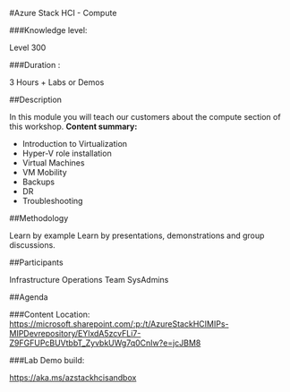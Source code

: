 #Azure Stack HCI - Compute

###Knowledge level:

Level 300

###Duration : 

3 Hours + Labs or Demos

##Description

In this module you will teach our customers about the compute section of this workshop.
**Content summary:**
- Introduction to Virtualization
- Hyper-V role installation
- Virtual Machines
- VM Mobility
- Backups
- DR
- Troubleshooting


##Methodology

Learn by example
Learn by presentations, demonstrations and group discussions. 


##Participants

Infrastructure Operations Team
SysAdmins

##Agenda


###Content Location:
https://microsoft.sharepoint.com/:p:/t/AzureStackHCIMIPs-MIPDevrepository/EYlxdA5zcvFLi7-Z9FGFUPcBUVtbbT_ZyvbkUWg7q0CnIw?e=jcJBM8

###Lab Demo build:

https://aka.ms/azstackhcisandbox 